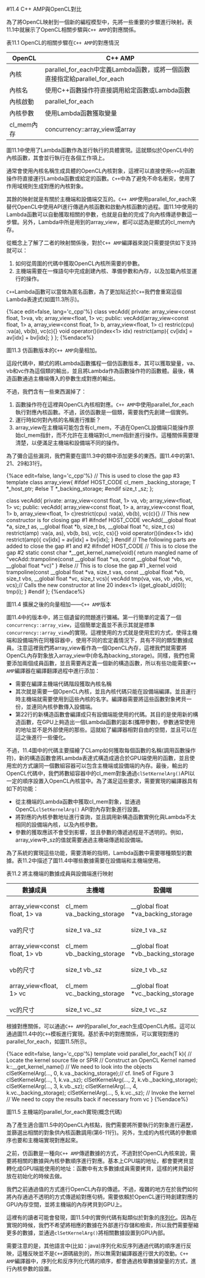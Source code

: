 #11.4 C++ AMP與OpenCL對比

為了將OpenCL映射到一個新的編程模型中，先將一些重要的步驟進行映射。表11.1中就展示了OpenCL相關步驟與`C++ AMP`的對應關係。

表11.1 OpenCL的相關步驟在`C++ AMP`的對應情況

OpenCL|C++ AMP
----|----
內核|parallel_for_each中定義Lambda函數，或將一個函數直接指定給parallel_for_each
內核名|使用C++函數操作符直接調用給定函數或Lambda函數
內核啟動|parallel_for_each
內核參數|使用Lambda函數獲取變量
cl_mem內存|concurrency::array_view或array

圖11.1中使用了Lambda函數作為並行執行的具體實現。這就類似於OpenCL中的內核函數，其會並行執行在各個工作項上。

通常會使用內核名稱生成具體的OpenCL內核對象，這裡可以直接使用`c++`的函數操作符直接運行Lambda函數或給定的函數。`C++`中為了避免不命名衝突，使用了作用域規則生成對應的內核對象。

其餘的映射就是有關於主機端和設備端交互的。`C++ AMP`使用parallel_for_each來替代OpenCL中使用API進行傳遞內核函數和啟動內核函數的過程。圖11.1中使用的Lambda函數可以自動獲取相關的參數，也就是自動的完成了向內核傳遞參數這一步驟。另外，Lambda中所是用到的array_view，都可以認為是顯式的cl_mem內存。

從概念上了解了二者的映射關係後，對於`C++ AMP`編譯器來說只需要提供如下支持就可以：

1. 如何從周圍的代碼中獲取OpenCL內核所需要的參數。
2. 主機端需要在一條語句中完成創建內核、準備參數和內存，以及加載內核並運行的操作。

`C++`Lambda函數可以當做為匿名函數，為了更加貼近於`C++`我們會重寫這個Lambda表達式(如圖11.3所示)。

{%ace edit=false, lang='c_cpp'%}
class vecAdd{
  private:
  	array_view<const float, 1>va, vb;
    array_view<float, 1> vc;
  public:
  	vecAdd(array_view<const float, 1> a,
    	array_view<const float, 1> b,
        array_view<float, 1> c) restric(cpu)
      :va(a), vb(b), vc(c){}
    void operator()(index<1> idx) restrict(amp){
      cv[idx] = av[idx] + bv[idx];
    }
};
{%endace%}

圖11.3 仿函數版本的`C++ AMP`向量相加。

這段代碼中，顯式的將Lambda函數攜程一個仿函數版本，其可以獲取變量，va、vb和vc作為這個類的輸出，並且將Lambda作為函數操作符的函數體。最後，構造函數通過主機端傳入的參數生成對應的輸出。

不過，我們含有一些東西漏掉了：

1. 函數操作符在這裡與OpenCL內核相對應。`C++ AMP`中使用parallel_for_each執行對應內核函數。不過，該仿函數是一個類，需要我們先創建一個實例。
2. 運行時如何對內核的名稱進行推斷？
3. array_view在主機端可能包含有cl_mem，不過在OpenCL設備端只能操作原始cl_mem指針，而不允許在主機端對cl_mem指針進行操作。這種關係需要理清楚，以便滿足主機端和設備端不同的操作。

為了彌合這些漏洞，我們需要在圖11.3中的類中添加更多的東西。圖11.4中的第1、21、29和31行。

{%ace edit=false, lang='c_cpp'%}
// This is used to close the gap #3
template<class T>
class array_view{
#ifdef HOST_CODE
  cl_mem _backing_storage;
  T *_host_ptr;
#else
  T *_backing_storage;
#endif
  size_t _sz;
};

class vecAdd{
private:
  array_view<const float, 1> va, vb;
  array_view<float, 1> vc;
public:
  vecAdd(
    array_view<const float, 1> a,
    array_view<const float, 1> b,
    array_view<float, 1> c)restrict(cpu)
   :va(a), vb(b), vc(c){}
  // This new constructor is for closing gap #1
#ifndef HOST_CODE
  vecAdd(__global float *a, size_t as, __global float *b, size_t bs, __global float *c, size_t cs) restrict(amp)
   :va(a, as), vb(b, bs), vc(c, cs){}
  void operator()(index<1> idx) restrict(amp){
    cv[idx] = av[idx] + bv[idx];
  }
#endif
  // The following parts are added to close the gap #1 and #2
#ifndef HOST_CODE
  // This is to close the gap #2
  static const char *__get_kernel_name(void){
    return mangled name of "vecAdd::trampoline(const __global float *va, const __global float *vb, __global float *vc)"
  }
#else // This is to close the gap #1
  _kernel void trampoline(const __global float *va, size_t vas,   const __global float *vb, size_t vbs, __global float *vc, size_t vcs){
    vecAdd tmp(va, vas, vb ,vbs, vc, vcs);// Calls the new constructor at line 20
    index<1> i(get_gloabl_id(0));
    tmp(i);
  }
#endif
};
{%endace%}

圖11.4 擴展之後的向量相加——`C++ AMP`版本

圖11.4中的版本中，將三個遺留的問題進行彌補。第一行簡單的定義了一個`concurrency::array_view`，這個簡單定義並不表示其就是標準`concurrency::array_view`的實現。這裡使用的方式就是使用宏的方式，使得主機端和設備端所在同種容器中，使用不同的宏定義情況下，具有不同的類型數據成員。注意這裡我們將array_view看作為一個OpenCL內存，這裡我們就需要將OpenCL內存對象放入array_view中(命名為backing_storage)。同樣，我們也需要添加兩個成員函數，並且需要再定義一個新的構造函數，所以有些功能需要`C++ AMP`編譯器在編譯翻譯過程中進行添加：

- 需要在編譯主機端代碼階段獲取內核名稱
- 其次就是需要一個OpenCL內核，並且內核代碼只能在設備端編譯。並且運行時主機端就需要使用到這些內核的名字。編譯器需要將這些函數對象拷貝一份，並連同內核參數傳入設備端。
- 第22行的新構造函數會編譯成只有設備端能使用的代碼。其目的是使用新的構造函數，在GPU上夠造出一個Lambda函數的副本(攜帶參數)，參數通常使用的地址並不是外部使用的那些。這就給了編譯器相對自由的空間，並且可以在這之後進行一些優化。

不過，11.4圖中的代碼主要描繪了CLamp如何獲取每個函數的名稱(調用函數操作符)，新的構造函數會將Lambda表達式構造成適合於GPU端使用的函數，並且使用宏的方式讓同一個數組容器可以包含主機端或設備端的內存。最後，輸出的OpenCL代碼中，我們將數組容器中的cl_mem對象通過`clSetKernelArg()`API以一定的順序設置入OpenCL內核當中。為了滿足這些要求，需要實現的編譯器具有如下的功能：

- 從主機端的Lambda函數中獲取cl_mem對象，並通過OpenCL`clSetKernelArg()` API對內存對象進行設置。
- 將對應的內核參數地址進行查詢，並且調用新構造函數實例化與Lambda不太相同的設備端內核，以及內核參數。
- 參數的獲取應該不會受到影響，並且參數的傳遞過程是不透明的。例如，array_view中_sz的值就需要通過主機端傳遞給設備端。

為了系統的實現這些功能，需要清晰的指明，Lambda函數中需要哪種類型的數據。表11.2中描述了圖11.4中哪些數據需要在設備端和主機端使用。

表11.2 將主機端的數據成員與設備端進行映射

數據成員|主機端|設備端|注意
----|----|----|----
array_view<const float, 1> va| cl_mem va._backing_storage|__global float *va_backing_storage|通過clSetKernelArg進行傳遞
va的尺寸| size_t va._sz|size_t va._sz|字面方式傳遞
array_view<const float, 1> vb|cl_mem vb._backing_storage|__global float *vb._backing_storage|通過clSetKernelArg進行傳遞
vb的尺寸| size_t vb._sz|size_t vb._sz|字面方式傳遞
array_view<float, 1> vc|cl_mem vc._backing_storage|__global float *vc._backing_storage|通過clSetKernelArg進行傳遞
vc的尺寸| size_t vc._sz|size_t vc._sz|字面方式傳遞

根據對應關係，可以通過`C++ AMP`的parallel_for_each生成OpenCL內核。這可以通過圖11.4中的`C++`模板進行實現。基於表中的對應關係，可以實現對應的parallel_for_each，如圖11.5所示。

{%ace edit=false, lang='c_cpp'%}
template<class T>
void parallel_for_each(T k){
  // Locate the kernel source file or SPIR
  // Construct an OpenCL Kernel named k::__get_kernel_name()
  // We need to look into the objects
  clSetKernelArg(..., 0, k.va._backing_storage);// cf. line5 of Figure 3
  clSetKernelArg(..., 1, k.va._sz);
  clSetKernelArg(..., 2, k.vb._backing_storage);
  clSetKernelArg(..., 3, k.vb._sz);
  clSetKernelArg(..., 4, k.vc._backing_storage);
  clSetKernelArg(..., 5, k.vc._sz);
  // Invoke the kernel
  // We need to copy the results back if necessary from vc
}
{%endace%}

圖11.5 主機端的parallel_for_each實現(概念代碼)

為了產生適合圖11.5中的OpenCL內核點，我們需要將所要執行的對象進行遍歷，並篩選出相關的對象供內核函數調用(第6-11行)。另外，生成的內核代碼的參數順序也要和主機端實現對應起來。

之前，仿函數是一種向`C++ AMP`傳遞數據的方式，不過對於OpenCL內核來說，需要將相關的數據與內核參數順序進行對應。基本上CPU端的地址，都會要拷貝並轉化成GPU端能使用的地址：函數中有太多數據成員需要拷貝，這樣的拷貝最好放在初始化的時候去做。

我們之前通過值的方式進行OpenCL內存的傳遞。不過，複雜的地方在於我們如何將內存通過不透明的方式傳遞給對應句柄，需要依賴於OpenCL運行時創建對應的GPU內存空間，並將主機端的內存拷貝到GPU上。

這裡有的讀者可能會發現，圖11.5中的實例代碼有點類似於對象的[序列化](http://en.wikipedia.org/wiki/Serialization)。因為在實現的時候，我們不希望將相應的數據在外部進行存儲和檢索，所以我們需要壓縮更多的數據，並通過`clSetKernelArg()`將相關數據設置到GPU內部。

需要注意的是，其他語言中(比如：java)序列化和反序列通過代碼的順序進行反映，這種反映並不是`C++`源碼級別的，所以無需對編譯器進行很大的改動。`C++ AMP`編譯器中，序列化和反序列化代碼的順序，都會通過枚舉數據變量的方式，進行內核參數的設置。





